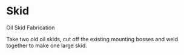 # Skid
Oil Skid Fabrication

Take two old oil skids, cut off the existing mounting bosses and weld together to make one large skid.
